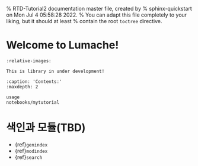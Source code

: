 % RTD-Tutorial2 documentation master file, created by
% sphinx-quickstart on Mon Jul  4 05:58:28 2022.
% You can adapt this file completely to your liking, but it should at least
% contain the root `toctree` directive.

# Welcome to Lumache!

```{include} ../../README.md
:relative-images:
```

```{warning}
This is library in under development!
```

```{toctree}
:caption: 'Contents:'
:maxdepth: 2

usage
notebooks/mytutorial
```

# 색인과 모듈(TBD)

- {ref}`genindex`
- {ref}`modindex`
- {ref}`search`
